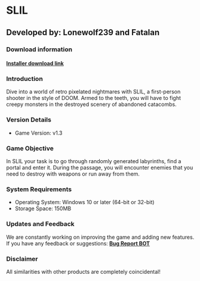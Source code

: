 # **SLIL**
## Developed by: **Lonewolf239** and **Fatalan**

### Download information
#### **[Installer download link](https://base-escape.ru/downloads/Setup_SLIL.exe)**

### Introduction
Dive into a world of retro pixelated nightmares with SLIL, a first-person shooter in the style of DOOM. Armed to the teeth, you will have to fight creepy monsters in the destroyed scenery of abandoned catacombs.

### Version Details
- Game Version: v1.3

### Game Objective
In SLIL your task is to go through randomly generated labyrinths, find a portal and enter it.
During the passage, you will encounter enemies that you need to destroy with weapons or run away from them.

### System Requirements
- Operating System: Windows 10 or later (64-bit or 32-bit)
- Storage Space: 150MB

### Updates and Feedback
We are constantly working on improving the game and adding new features. If you have any feedback or suggestions: **[Bug Report BOT](https://t.me/SLILBugReportBOT)**

### Disclaimer
All similarities with other products are completely coincidental!
